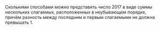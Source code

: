 Сколькими способами можно представить число 2017 в виде суммы нескольких слагаемых, расположенных в неубывающем порядке, причём разность между последним и первым слагаемыми не должна превышать 1.